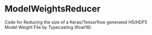 # ModelWeightsReducer
Code for Reducing the size of a Keras/Tensorflow generated H5/HDF5 Model Weight File by Typecasting (float16).
